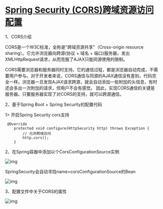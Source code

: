 # [Spring Security (CORS)跨域资源访问配置](https://www.cnblogs.com/famary/p/10336223.html)

1、CORS介绍

CORS是一个W3C标准，全称是"跨域资源共享"（Cross-origin resource sharing）。它允许浏览器向跨源(协议 + 域名 + 端口)服务器，发出XMLHttpRequest请求，从而克服了AJAX只能同源使用的限制。

CORS需要浏览器和服务器同时支持。它的通信过程，都是浏览器自动完成，不需要用户参与。对于开发者来说，CORS通信与同源的AJAX通信没有差别，代码完全一样。浏览器一旦发现AJAX请求跨源，就会自动添加一些附加的头信息，有时还会多出一次附加的请求，但用户不会有感觉。
因此，实现CORS通信的关键是服务器。只要服务器实现了对CORS的支持，就可以跨源通信。

2、基于Spring Boot + Spring Security的配置代码

1> 开启Spring Security cors支持

```
 @Override
    protected void configure(HttpSecurity http) throws Exception {
        // 允许跨域访问
        http.cors();
    }
```

2、在Spring容器中添加以个CorsConfigurationSource实例

![img](https://img2018.cnblogs.com/blog/1187323/201901/1187323-20190129223208353-1782261631.jpg)

SpringSecurity会自动寻找name=corsConfigurationSource的Bean

![img](https://img2018.cnblogs.com/blog/1187323/201901/1187323-20190129223122199-1091236313.jpg)

 3、配置文件中关于CORS的属性

![img](https://img2018.cnblogs.com/blog/1187323/201901/1187323-20190129223541232-615284276.jpg)